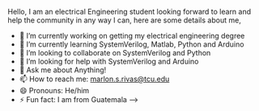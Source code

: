 Hello, I am an electrical Engineering student looking forward to learn and help the community in any way I can, 
here are some details about me,

- 🔭 I’m currently working on getting my electrical engineering degree
- 🌱 I’m currently learning SystemVerilog, Matlab, Python and Arduino
- 👯 I’m looking to collaborate on SystemVerilog and Python
- 🤔 I’m looking for help with SystemVerilog and Arduino
- 💬 Ask me about Anything!
- 📫 How to reach me: marlon.s.rivas@tcu.edu
- 😄 Pronouns: He/him
- ⚡ Fun fact: I am from Guatemala 
-->
<!--
**marlonsrivas/marlonsrivas** is a ✨ _special_ ✨ repository because its `README.md` (this file) appears on your GitHub profile.

Here are some ideas to get you started:

